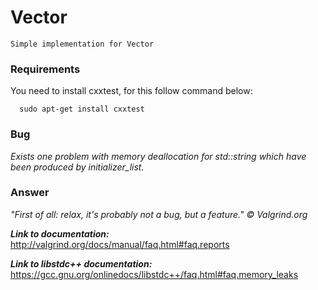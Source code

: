 # Vector

```
Simple implementation for Vector
```

### Requirements

You need to install cxxtest, for this follow command below:
```
  sudo apt-get install cxxtest
```
### Bug

*Exists one problem with memory deallocation for std::string which have been produced by initializer_list.*

### Answer

_"First of all: relax, it's probably not a bug, but a feature." © Valgrind.org_

_**Link to documentation:**_ http://valgrind.org/docs/manual/faq.html#faq.reports

_**Link to libstdc++ documentation:**_ https://gcc.gnu.org/onlinedocs/libstdc++/faq.html#faq.memory_leaks
